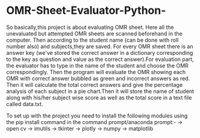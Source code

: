 # OMR-Sheet-Evaluator-Python-

So basically,this project is about evaluating OMR sheet. Here all the unevaluated but attempted OMR sheets are  scanned beforehand in the computer. Then according to the student name (can be done with roll number also) and  subjects,they are saved. For every OMR sheet there is an answer key (we've stored the correct answer in a dictionary  corresponding to the key as question and value as the correct answer).For evaluation part, the evaluator has to type  in the name of the student and choose the OMR correspondingly. Then the program will evaluate the OMR showing each  OMR with correct answer bubbled as green and incorrect answers as red. Then it will calculate the total correct  answers and give the percentage analysis of each subject in a pie chart.Then it will store the name of student along  with his/her subject wise score as well as the total score in a text file called data.txt.  

To set up with the project you need to install the following modules using the pip install command in the command prompt/anaconda prompt:-
-> open cv 
-> imutils 
-> tkinter 
-> plotly 
-> numpy 
-> matplotlib
